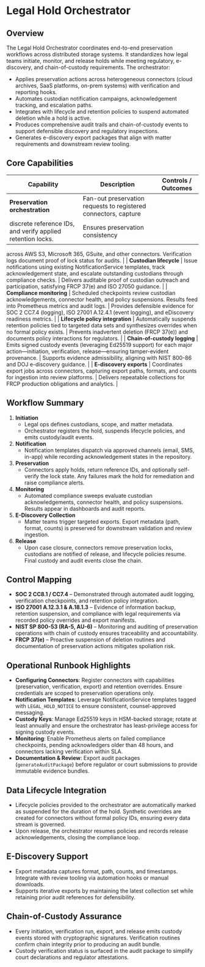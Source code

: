 # Legal Hold Orchestrator

## Overview

The Legal Hold Orchestrator coordinates end-to-end preservation workflows across distributed
storage systems. It standardizes how legal teams initiate, monitor, and release holds while
meeting regulatory, e-discovery, and chain-of-custody requirements. The orchestrator:

- Applies preservation actions across heterogeneous connectors (cloud archives, SaaS platforms,
  on-prem systems) with verification and reporting hooks.
- Automates custodian notification campaigns, acknowledgement tracking, and escalation paths.
- Integrates with lifecycle and retention policies to suspend automated deletion while a hold is
  active.
- Produces comprehensive audit trails and chain-of-custody events to support defensible discovery
  and regulatory inspections.
- Generates e-discovery export packages that align with matter requirements and downstream review
  tooling.

## Core Capabilities

| Capability                                                  | Description                                                     | Controls / Outcomes |
| ----------------------------------------------------------- | --------------------------------------------------------------- | ------------------- |
| **Preservation orchestration**                              | Fan-out preservation requests to registered connectors, capture |
| discrete reference IDs, and verify applied retention locks. | Ensures preservation consistency                                |

across AWS S3, Microsoft 365, GSuite, and other connectors. Verification logs document proof of
lock status for audits. |
| **Custodian lifecycle** | Issue notifications using existing NotificationService templates,
track acknowledgement state, and escalate outstanding custodians through compliance checks. |
Delivers auditable proof of custodian outreach and participation, satisfying FRCP 37(e) and ISO
27050 guidance. |
| **Compliance monitoring** | Scheduled checkpoints review custodian acknowledgements, connector
health, and policy suspensions. Results feed into Prometheus metrics and audit logs. |
Provides defensible evidence for SOC 2 CC7.4 (logging), ISO 27001 A.12.4.1 (event logging), and
eDiscovery readiness metrics. |
| **Lifecycle policy integration** | Automatically suspends retention policies tied to targeted
data sets and synthesizes overrides when no formal policy exists. |
Prevents inadvertent deletion (FRCP 37(e)) and documents policy interactions for regulators. |
| **Chain-of-custody logging** | Emits signed custody events (leveraging Ed25519 support) for each
major action—initiation, verification, release—ensuring tamper-evident provenance. |
Supports evidence admissibility, aligning with NIST 800-86 and DOJ e-discovery guidance. |
| **E-discovery exports** | Coordinates export jobs across connectors, capturing export paths,
formats, and counts for ingestion into review platforms. |
Delivers repeatable collections for FRCP production obligations and analytics. |

## Workflow Summary

1. **Initiation**
   - Legal ops defines custodians, scope, and matter metadata.
   - Orchestrator registers the hold, suspends lifecycle policies, and emits custody/audit events.
2. **Notification**
   - Notification templates dispatch via approved channels (email, SMS, in-app) while recording
     acknowledgement states in the repository.
3. **Preservation**
   - Connectors apply holds, return reference IDs, and optionally self-verify the lock state. Any
     failures mark the hold for remediation and raise compliance alerts.
4. **Monitoring**
   - Automated compliance sweeps evaluate custodian acknowledgements, connector health, and policy
     suspensions. Results appear in dashboards and audit reports.
5. **E-Discovery Collection**
   - Matter teams trigger targeted exports. Export metadata (path, format, counts) is preserved for
     downstream validation and review ingestion.
6. **Release**
   - Upon case closure, connectors remove preservation locks, custodians are notified of release,
     and lifecycle policies resume. Final custody and audit events close the chain.

## Control Mapping

- **SOC 2 CC8.1 / CC7.4** – Demonstrated through automated audit logging, verification checkpoints,
  and retention policy integration.
- **ISO 27001 A.12.3.1 & A.18.1.3** – Evidence of information backup, retention suspension, and
  compliance with legal requirements via recorded policy overrides and export manifests.
- **NIST SP 800-53 (RA-5, AU-6)** – Monitoring and auditing of preservation operations with chain
  of custody ensures traceability and accountability.
- **FRCP 37(e)** – Proactive suspension of deletion routines and documentation of preservation
  actions mitigates spoliation risk.

## Operational Runbook Highlights

- **Configuring Connectors**: Register connectors with capabilities (preservation, verification,
  export) and retention overrides. Ensure credentials are scoped to preservation operations only.
- **Notification Templates**: Leverage NotificationService templates tagged with
  `LEGAL_HOLD_NOTICE` to ensure consistent, counsel-approved messaging.
- **Custody Keys**: Manage Ed25519 keys in HSM-backed storage; rotate at least annually and ensure
  the orchestrator has least-privilege access for signing custody events.
- **Monitoring**: Enable Prometheus alerts on failed compliance checkpoints, pending acknowledgers
  older than 48 hours, and connectors lacking verification within SLA.
- **Documentation & Review**: Export audit packages (`generateAuditPackage`) before regulator or
  court submissions to provide immutable evidence bundles.

## Data Lifecycle Integration

- Lifecycle policies provided to the orchestrator are automatically marked as suspended for the
  duration of the hold. Synthetic overrides are created for connectors without formal policy IDs,
  ensuring every data stream is governed.
- Upon release, the orchestrator resumes policies and records release acknowledgements, closing the
  compliance loop.

## E-Discovery Support

- Export metadata captures format, path, counts, and timestamps. Integrate with review tooling via
  automation hooks or manual downloads.
- Supports iterative exports by maintaining the latest collection set while retaining prior audit
  references for defensibility.

## Chain-of-Custody Assurance

- Every initiation, verification run, export, and release emits custody events stored with
  cryptographic signatures. Verification routines confirm chain integrity prior to producing an
  audit bundle.
- Custody verification status is surfaced in the audit package to simplify court declarations and
  regulator attestations.
